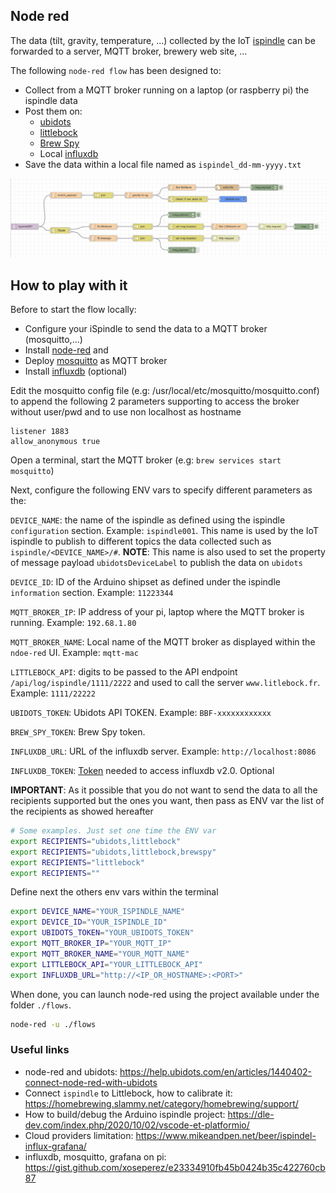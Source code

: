 ## Node red

The data (tilt, gravity, temperature, ...) collected by the IoT [ispindle](https://www.ispindel.de/docs/README_en.html) can be forwarded to a server, MQTT broker, brewery web site, ...

The following `node-red flow` has been designed to:
- Collect from a MQTT broker running on a laptop (or raspberry pi) the ispindle data
- Post them on:
  - [ubidots](https://stem.ubidots.com/accounts/signin/)
  - [littlebock](https:www.littlebock.fr)
  - [Brew Spy](https://brew-spy.com/how-to-ispindel.html)
  - Local [influxdb](https://www.influxdata.com/)
- Save the data within a local file named as `ispindel_dd-mm-yyyy.txt`

![image](flow.png)

## How to play with it

Before to start the flow locally:
- Configure your iSpindle to send the data to a MQTT broker (mosquitto,...)
- Install [node-red](https://nodered.org/) and 
- Deploy [mosquitto](http://mosquitto.org/) as MQTT broker
- Install [influxdb](https://www.influxdata.com/) (optional)

Edit the mosquitto config file (e.g: /usr/local/etc/mosquitto/mosquitto.conf) to append the following 2 parameters
supporting to access the broker without user/pwd and to use non localhost as hostname
```
listener 1883
allow_anonymous true
```
Open a terminal, start the MQTT broker (e.g: `brew services start mosquitto`)

Next, configure the following ENV vars to specify different parameters as the:

`DEVICE_NAME`: the name of the ispindle as defined using the ispindle `configuration` section. Example: `ispindle001`. This name is used by the IoT ispindle
to publish to different topics the data collected such as `ispindle/<DEVICE_NAME>/#`. 
**NOTE**: This name is also used to set the property of message payload `ubidotsDeviceLabel` to publish the data on `ubidots`

`DEVICE_ID`: ID of the Arduino shipset as defined under the ispindle `information` section. Example: `11223344`

`MQTT_BROKER_IP`: IP address of your pi, laptop where the MQTT broker is running. Example: `192.68.1.80`

`MQTT_BROKER_NAME`: Local name of the MQTT broker as displayed within the `ndoe-red` UI. Example: `mqtt-mac`

`LITTLEBOCK_API`: digits to be passed to the API endpoint `/api/log/ispindle/1111/2222` and used to call the server `www.litlebock.fr`. Example: `1111/22222`

`UBIDOTS_TOKEN`: Ubidots API TOKEN. Example: `BBF-xxxxxxxxxxxx`

`BREW_SPY_TOKEN`: Brew Spy token.

`INFLUXDB_URL`: URL of the influxdb server. Example: `http://localhost:8086`

`INFLUXDB_TOKEN`: [Token](https://docs.influxdata.com/influxdb/cloud/security/tokens/) needed to access influxdb v2.0. Optional

**IMPORTANT**: As it possible that you do not want to send the data to all the recipients supported but the ones you want,
then pass as ENV var the list of the recipients as showed hereafter

```bash
# Some examples. Just set one time the ENV var
export RECIPIENTS="ubidots,littlebock"
export RECIPIENTS="ubidots,littlebock,brewspy"
export RECIPIENTS="littlebock"
export RECIPIENTS=""
```

Define next the others env vars within the terminal
```bash
export DEVICE_NAME="YOUR_ISPINDLE_NAME"
export DEVICE_ID="YOUR_ISPINDLE_ID"
export UBIDOTS_TOKEN="YOUR_UBIDOTS_TOKEN"
export MQTT_BROKER_IP="YOUR_MQTT_IP"
export MQTT_BROKER_NAME="YOUR_MQTT_NAME"
export LITTLEBOCK_API="YOUR_LITTLEBOCK_API"
export INFLUXDB_URL="http://<IP_OR_HOSTNAME>:<PORT>"
```
When done, you can launch node-red using the project available under the folder `./flows`.
```bash
node-red -u ./flows

```

### Useful links

- node-red and ubidots: https://help.ubidots.com/en/articles/1440402-connect-node-red-with-ubidots
- Connect `ispindle` to Littlebock, how to calibrate it: https://homebrewing.slammy.net/category/homebrewing/support/
- How to build/debug the Arduino ispindle project: https://dle-dev.com/index.php/2020/10/02/vscode-et-platformio/
- Cloud providers limitation: https://www.mikeandpen.net/beer/ispindel-influx-grafana/
- influxdb, mosquitto, grafana on pi: https://gist.github.com/xoseperez/e23334910fb45b0424b35c422760cb87